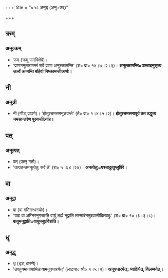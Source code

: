 +++
title = "०५८ अनूद् (अनु+उद्)"

+++

## क्रम्
### अनूत्क्रम्
- क्रम् (क्रमु पादविक्षेपे)।
- 'प्राणमनूत्क्रामन्तं सर्वे प्राणा अनूत्क्रामन्ति' (श० ब्रा० १४।७।२।३)। **अनूत्क्रामन्ति=पश्चादनुसृत्य ऊर्ध्वं क्रामन्ति बहिर्वा निष्क्रामन्तीत्यर्थः।**

## नी
### अनून्नी
- नी (णीञ् प्रापणे)।
'होतुश्चमसमनून्नयन्ते' (तै० ब्रा० १।४।५।२)। **होतुश्चमसमापूर्य तत उद्धृत्य चमसान्तरेण पूरयन्तीत्याह।**

## पत्
### अनूत्पत्
- पत् (पत्लृ गतौ)।
- 'उत्पतन्तमनूत्पेतुः सर्वे ते' (रा० ५।६४।२४)। **अनत्पेतुः=पश्चादुत्पुप्लुविरे।**

## वा
### अनूद्वा
- वा (वा गतिगन्धनयोः)।
- 'यदा वा अग्निरनुगच्छति वायुं तर्ह्य नूद्वाति तस्मादेनमुदवासीदित्याहुः' (श० ब्रा० १०।३।३।८)। **वायुमनूद्वाति=वायुमनुप्रविशति।**

## धृ
### अनूद्धृ
- धृ (धृञ् धारणे)।
- 'उपहूयमानायामिडायामनूपधारयेत्' (लाट्या० श्रौ० १।५।२)। **अनूपधारयेत्=व्याक्षिपेत्, विलम्बयेत्।**
